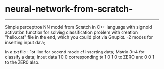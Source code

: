 # neural-network-from-scratch-


******************************************************************************

Simple perceptron NN model from Scratch in C++ language with sigmoid activation function for solving classification problem with creation "hello.dat" file in the end, which you couild plot via Gnuplot.
-2 modes for inserting input data;




In a.txt file : 
1st line for second mode of inserting data;
Matrix 3×4 for classify a data; 
Input data 1 0 0 corresponding to 1
0 1 0 to ZERO and 0 0 1 to the ZER0 also.

